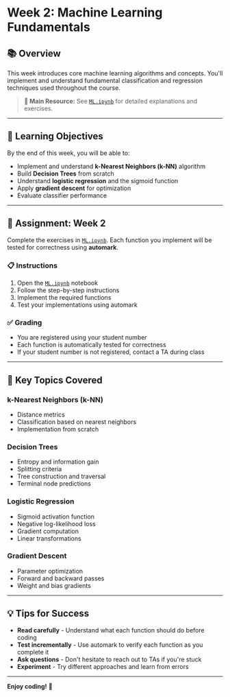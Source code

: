# Week 2: Machine Learning Fundamentals

## 📚 Overview

This week introduces core machine learning algorithms and concepts. You'll implement and understand fundamental classification and regression techniques used throughout the course.

> **📓 Main Resource:** See [`ML.ipynb`](ML.ipynb) for detailed explanations and exercises.

---

## 🎯 Learning Objectives

By the end of this week, you will be able to:

- Implement and understand **k-Nearest Neighbors (k-NN)** algorithm
- Build **Decision Trees** from scratch
- Understand **logistic regression** and the sigmoid function
- Apply **gradient descent** for optimization
- Evaluate classifier performance

---

## 📝 Assignment: Week 2

Complete the exercises in [`ML.ipynb`](ML.ipynb). Each function you implement will be tested for correctness using **automark**.

### 📋 Instructions

1. Open the [`ML.ipynb`](ML.ipynb) notebook
2. Follow the step-by-step instructions
3. Implement the required functions
4. Test your implementations using automark

### ✅ Grading

- You are registered using your student number
- Each function is automatically tested for correctness
- If your student number is not registered, contact a TA during class

---

## 🔑 Key Topics Covered

### **k-Nearest Neighbors (k-NN)**
- Distance metrics
- Classification based on nearest neighbors
- Implementation from scratch

### **Decision Trees**
- Entropy and information gain
- Splitting criteria
- Tree construction and traversal
- Terminal node predictions

### **Logistic Regression**
- Sigmoid activation function
- Negative log-likelihood loss
- Gradient computation
- Linear transformations

### **Gradient Descent**
- Parameter optimization
- Forward and backward passes
- Weight and bias gradients

---

## 💡 Tips for Success

- **Read carefully** - Understand what each function should do before coding
- **Test incrementally** - Use automark to verify each function as you complete it
- **Ask questions** - Don't hesitate to reach out to TAs if you're stuck
- **Experiment** - Try different approaches and learn from errors

---

**Enjoy coding!** 🚀
